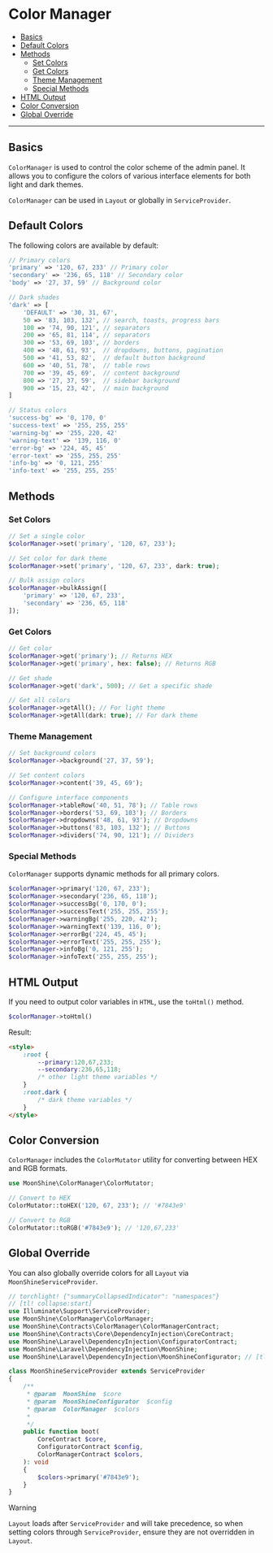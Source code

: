 # Color Manager

- [Basics](#basics)
- [Default Colors](#default-colors)
- [Methods](#methods)
    - [Set Colors](#set-colors)
    - [Get Colors](#get-colors)
    - [Theme Management](#theme)
    - [Special Methods](#special)
- [HTML Output](#html)
- [Color Conversion](#conversion)
- [Global Override](#service-provider)

---

<a name="basics"></a>
## Basics

`ColorManager` is used to control the color scheme of the admin panel.
It allows you to configure the colors of various interface elements for both light and dark themes.

`ColorManager` сan be used in `Layout` or globally in `ServiceProvider`.

<a name="default-colors"></a>
## Default Colors

The following colors are available by default:

```php
// Primary colors
'primary' => '120, 67, 233' // Primary color
'secondary' => '236, 65, 118' // Secondary color
'body' => '27, 37, 59' // Background color

// Dark shades
'dark' => [
    'DEFAULT' => '30, 31, 67',
    50 => '83, 103, 132', // search, toasts, progress bars
    100 => '74, 90, 121', // separators
    200 => '65, 81, 114', // separators
    300 => '53, 69, 103', // borders
    400 => '48, 61, 93',  // dropdowns, buttons, pagination
    500 => '41, 53, 82',  // default button background
    600 => '40, 51, 78',  // table rows
    700 => '39, 45, 69',  // content background
    800 => '27, 37, 59',  // sidebar background
    900 => '15, 23, 42',  // main background
]

// Status colors
'success-bg' => '0, 170, 0'
'success-text' => '255, 255, 255'
'warning-bg' => '255, 220, 42'
'warning-text' => '139, 116, 0'
'error-bg' => '224, 45, 45'
'error-text' => '255, 255, 255'
'info-bg' => '0, 121, 255'
'info-text' => '255, 255, 255'
```

<a name="methods"></a>
## Methods

<a name="set-colors"></a>
### Set Colors

```php
// Set a single color
$colorManager->set('primary', '120, 67, 233');

// Set color for dark theme
$colorManager->set('primary', '120, 67, 233', dark: true);

// Bulk assign colors
$colorManager->bulkAssign([
    'primary' => '120, 67, 233',
    'secondary' => '236, 65, 118'
]);
```

<a name="get-colors"></a>
### Get Colors

```php
// Get color
$colorManager->get('primary'); // Returns HEX
$colorManager->get('primary', hex: false); // Returns RGB

// Get shade
$colorManager->get('dark', 500); // Get a specific shade

// Get all colors
$colorManager->getAll(); // For light theme
$colorManager->getAll(dark: true); // For dark theme
```

<a name="theme"></a>
### Theme Management

```php
// Set background colors
$colorManager->background('27, 37, 59');

// Set content colors
$colorManager->content('39, 45, 69');

// Configure interface components
$colorManager->tableRow('40, 51, 78'); // Table rows
$colorManager->borders('53, 69, 103'); // Borders
$colorManager->dropdowns('48, 61, 93'); // Dropdowns
$colorManager->buttons('83, 103, 132'); // Buttons
$colorManager->dividers('74, 90, 121'); // Dividers
```

<a name="special"></a>
### Special Methods

`ColorManager` supports dynamic methods for all primary colors.

```php
$colorManager->primary('120, 67, 233');
$colorManager->secondary('236, 65, 118');
$colorManager->successBg('0, 170, 0');
$colorManager->successText('255, 255, 255');
$colorManager->warningBg('255, 220, 42');
$colorManager->warningText('139, 116, 0');
$colorManager->errorBg('224, 45, 45');
$colorManager->errorText('255, 255, 255');
$colorManager->infoBg('0, 121, 255');
$colorManager->infoText('255, 255, 255');
```

<a name="html"></a>
## HTML Output

If you need to output color variables in `HTML`, use the `toHtml()` method.

```php
$colorManager->toHtml()
```

Result:

```html
<style>
    :root {
        --primary:120,67,233;
        --secondary:236,65,118;
        /* other light theme variables */
    }
    :root.dark {
        /* dark theme variables */
    }
</style>
```

<a name="conversion"></a>
## Color Conversion

`ColorManager` includes the `ColorMutator` utility for converting between HEX and RGB formats.

```php
use MoonShine\ColorManager\ColorMutator;

// Convert to HEX
ColorMutator::toHEX('120, 67, 233'); // '#7843e9'

// Convert to RGB
ColorMutator::toRGB('#7843e9'); // '120,67,233'
```

<a name="service-provider"></a>
## Global Override

You can also globally override colors for all `Layout` via `MoonShineServiceProvider`.

```php
// torchlight! {"summaryCollapsedIndicator": "namespaces"}
// [tl! collapse:start]
use Illuminate\Support\ServiceProvider;
use MoonShine\ColorManager\ColorManager;
use MoonShine\Contracts\ColorManager\ColorManagerContract;
use MoonShine\Contracts\Core\DependencyInjection\CoreContract;
use MoonShine\Laravel\DependencyInjection\ConfiguratorContract;
use MoonShine\Laravel\DependencyInjection\MoonShine;
use MoonShine\Laravel\DependencyInjection\MoonShineConfigurator; // [tl! collapse:end]

class MoonShineServiceProvider extends ServiceProvider
{
    /**
     * @param  MoonShine  $core
     * @param  MoonShineConfigurator  $config
     * @param  ColorManager  $colors
     *
     */
    public function boot(
        CoreContract $core,
        ConfiguratorContract $config,
        ColorManagerContract $colors,
    ): void
    {
        $colors->primary('#7843e9');
    }
}
```

> [!WARNING]
> `Layout` loads after `ServiceProvider` and will take precedence, so when setting colors through `ServiceProvider`, ensure they are not overridden in `Layout`.
